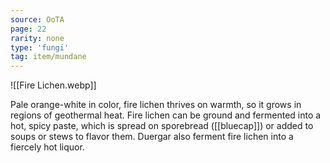 ```yaml
---
source: OoTA
page: 22
rarity: none
type: 'fungi'
tag: item/mundane
---
```


![[Fire Lichen.webp]]

Pale orange-white in color, fire lichen thrives on warmth, so it grows in regions of geothermal heat. Fire lichen can be ground and fermented into a hot, spicy paste, which is spread on sporebread ([[bluecap]]) or added to soups or stews to flavor them. Duergar also ferment fire lichen into a fiercely hot liquor.
